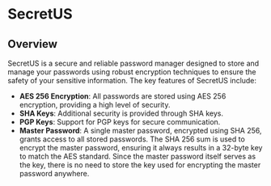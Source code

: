 # SecretUS
## Overview

SecretUS is a secure and reliable password manager designed to store and manage your passwords using robust encryption techniques to ensure the safety of your sensitive information. The key features of SecretUS include:

- **AES 256 Encryption**: All passwords are stored using AES 256 encryption, providing a high level of security.
- **SHA Keys**: Additional security is provided through SHA keys.
- **PGP Keys**: Support for PGP keys for secure communication.
- **Master Password**: A single master password, encrypted using SHA 256, grants access to all stored passwords. The SHA 256 sum is used to encrypt the master password, ensuring it always results in a 32-byte key to match the AES standard. Since the master password itself serves as the key, there is no need to store the key used for encrypting the master password anywhere.


